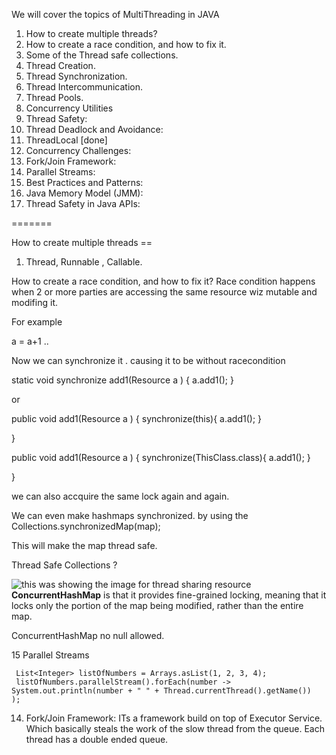 We will cover the topics of MultiThreading in JAVA

1) How to create multiple threads?
2) How to create a race condition, and how to fix it.
3) Some of the Thread safe collections.
5) Thread Creation.
6) Thread Synchronization.
7) Thread Intercommunication.
8) Thread Pools.
9) Concurrency Utilities
10) Thread Safety:
11) Thread Deadlock and Avoidance:
12) ThreadLocal [done]
13) Concurrency Challenges:
14) Fork/Join Framework:
15) Parallel Streams:
16) Best Practices and Patterns:
17) Java Memory Model (JMM):
18) Thread Safety in Java APIs:

=======

How to create multiple threads == 
1) Thread, Runnable , Callable. 

How to create a race condition, and how to fix it?
Race condition happens when 2 or more parties 
are accessing the same resource wiz mutable and modifing it. 

For example 

a = a+1 ..

Now we can synchronize it . causing it to be without racecondition


static void synchronize add1(Resource a  ) {
        a.add1();
}

or 

public void  add1(Resource a  ) {
synchronize(this){
a.add1();
}

}

public void  add1(Resource a  ) {
synchronize(ThisClass.class){
a.add1();
}

}

we can also accquire the same lock again and again.




We can even make hashmaps synchronized. by using the Collections.synchronizedMap(map); 

This will make the map thread safe. 

Thread Safe Collections ?

![this was showing the image for thread sharing resource](https://www.baeldung.com/wp-content/uploads/sites/4/2022/11/Shared-resources-in-a-process-1024x462.png)
**ConcurrentHashMap** is that it provides fine-grained locking, meaning that it locks only the portion of the map being modified, rather than the entire map. 

ConcurrentHashMap  no null allowed. 


15 Parallel Streams
```
 List<Integer> listOfNumbers = Arrays.asList(1, 2, 3, 4); 
 listOfNumbers.parallelStream().forEach(number ->
System.out.println(number + " " + Thread.currentThread().getName())
);
```


14) Fork/Join Framework: 
ITs a framework build on top of Executor Service. Which basically steals the work of the
slow thread from the queue. Each thread has a double ended queue. 